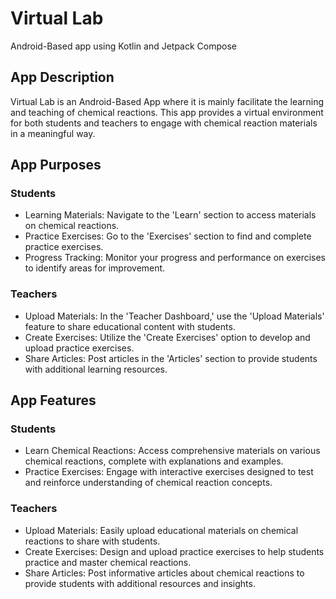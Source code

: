 # Virtual Lab
Android-Based app using Kotlin and Jetpack Compose

## App Description
Virtual Lab is an Android-Based App where it is mainly facilitate the learning and teaching of chemical reactions. This app provides a virtual environment for both students and teachers to engage with chemical reaction materials in a meaningful way.

## App Purposes
### Students
- Learning Materials: Navigate to the 'Learn' section to access materials on chemical reactions.
- Practice Exercises: Go to the 'Exercises' section to find and complete practice exercises.
- Progress Tracking: Monitor your progress and performance on exercises to identify areas for improvement.
### Teachers
- Upload Materials: In the 'Teacher Dashboard,' use the 'Upload Materials' feature to share educational content with students.
- Create Exercises: Utilize the 'Create Exercises' option to develop and upload practice exercises.
- Share Articles: Post articles in the 'Articles' section to provide students with additional learning resources.

## App Features
### Students
- Learn Chemical Reactions: Access comprehensive materials on various chemical reactions, complete with explanations and examples.
- Practice Exercises: Engage with interactive exercises designed to test and reinforce understanding of chemical reaction concepts.
### Teachers
- Upload Materials: Easily upload educational materials on chemical reactions to share with students.
- Create Exercises: Design and upload practice exercises to help students practice and master chemical reactions.
- Share Articles: Post informative articles about chemical reactions to provide students with additional resources and insights.
